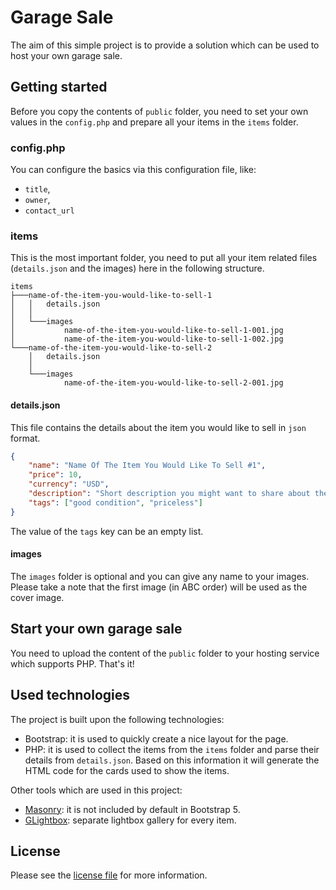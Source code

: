 # Garage Sale

The aim of this simple project is to provide a solution which can be used to host your own garage sale.

## Getting started

Before you copy the contents of `public` folder, you need to set your own values in the `config.php` and prepare all your items in the `items` folder.

### config.php

You can configure the basics via this configuration file, like:

* `title`,
* `owner`,
* `contact_url`

### items

This is the most important folder, you need to put all your item related files (`details.json` and the images) here in the following structure.

```
items
├───name-of-the-item-you-would-like-to-sell-1
│   │   details.json
│   │
│   └───images
│           name-of-the-item-you-would-like-to-sell-1-001.jpg
│           name-of-the-item-you-would-like-to-sell-1-002.jpg
└───name-of-the-item-you-would-like-to-sell-2
    │   details.json
    │
    └───images
            name-of-the-item-you-would-like-to-sell-2-001.jpg
```

#### details.json

This file contains the details about the item you would like to sell in `json` format.

```json
{
    "name": "Name Of The Item You Would Like To Sell #1",
    "price": 10,
    "currency": "USD",
    "description": "Short description you might want to share about the item.",
    "tags": ["good condition", "priceless"]
}
```

The value of the `tags` key can be an empty list.

#### images

The `images` folder is optional and you can give any name to your images. Please take a note that the first image (in ABC order) will be used as the cover image.

## Start your own garage sale

You need to upload the content of the `public` folder to your hosting service which supports PHP. That's it!

## Used technologies

The project is built upon the following technologies:

* Bootstrap: it is used to quickly create a nice layout for the page.
* PHP: it is used to collect the items from the `items` folder and parse their details from `details.json`. Based on this information it will generate the HTML code for the cards used to show the items.

Other tools which are used in this project:

* [Masonry](https://masonry.desandro.com/): it is not included by default in Bootstrap 5.
* [GLightbox](https://biati-digital.github.io/glightbox/): separate lightbox gallery for every item.

## License

Please see the [license file](LICENSE) for more information.
